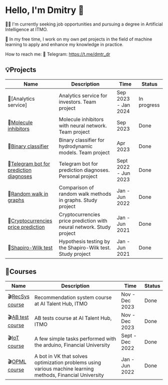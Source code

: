 # Hello, I'm Dmitry 👋

👨‍💻 I'm currently seeking job opportunities and pursuing a degree in Artificial Intelligence at ITMO.

🌱 In my free time, I work on my own pet projects in the field of machine learning to apply and enhance my knowledge in practice.

How to reach me:
💼 Telegram: https://t.me/dmtr_dr

## 💡Projects

|Name|Description|Time|Status|
|----|-----------|----|------|
|💼[Analytics service]|Analytics service for investors. Team project|Sep 2023 - Jan 2024|In progress|
|💼[Molecule inhibitors](https://github.com/Dmtr-Dr/molecule_inhibitors)|Molecule inhibitors with neural network. Team project|Sep 2023|Done|
|💼[Binary classifier](https://github.com/Dmtr-Dr/binary-classifier)|Binary classifier for hydrodynamic models. Team project|Apr 2023|Done|
|💼[Telegram bot for prediction diagnoses](https://github.com/Dmtr-Dr/web-application-for-predicting-diagnoses)|Telegram bot for prediction diagnoses. Personal project|Sept 2022 - Jun 2023|Done|
|💼[Random walk in graphs](https://github.com/Dmtr-Dr/Comparison-of-random-walk-methods-in-graphs)|Comparison of random walk methods in graphs. Study project|Jan - Jun 2022|Done|
|💼[Cryptocurrencies price prediction](https://github.com/Dmtr-Dr/Cryptocurrencies-price-prediction-with-neural-network)|Cryptocurrencies price prediction with neural network. Study project|Jan - Jun 2021|Done|
|💼[Shapiro-Wilk test](https://github.com/Dmtr-Dr/Hypothesis-testing-by-the-Shapiro-Wilk-test)|Hypothesis testing by the Shapiro-Wilk test. Study project|Jan - Jun 2021|Done|

  ## 🌱Courses
  
  |Name|Description|Time|Status|
  |----|-----------|----|------|
  |🎬[RecSys course](https://github.com/Dmtr-Dr/RecoService)|Recommendation system course at AI Talent Hub, ITMO|Nov - Dec 2023|Done|
  |🎬[AB test course](https://github.com/Dmtr-Dr/itmo_ab_2023_autumn)|AB tests course at AI Talent Hub, ITMO|Nov - Dec 2023|Done|  
  |🎬[IoT course](https://github.com/Dmtr-Dr/opml-bot)|A few simple tasks performed with the arduino, Financial University|Sept - Dec 2022|Done|
  |🎬[OPML course](https://github.com/Dmtr-Dr/opml-bot)|A bot in VK that solves optimization problems using various machine learning methods, Financial University|Jan - Jun 2022|Done|
